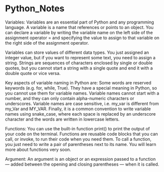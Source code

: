 # Python_Notes
Variables:
Variables are an essential part of Python and any programming language. A variable is a name that references or points to an object. You can declare a variable by writing the variable name on the left side of the assignment operator = and specifying the value to assign to that variable on the right side of the assignment operator.

Variables can store values of different data types. You just assigned an integer value, but if you want to represent some text, you need to assign a string. Strings are sequences of characters enclosed by single or double quotes, but you cannot start a string with a single quote and end it with a double quote or vice versa.

Key aspects of variable naming in Python are:
Some words are reserved keywords (e.g. for, while, True). They have a special meaning in Python, so you cannot use them for variable names.
Variable names cannot start with a number, and they can only contain alpha-numeric characters or underscores.
Variable names are case sensitive, i.e. my_var is different from my_Var and MY_VAR.
Finally, it is a common convention to write variable names using snake_case, where each space is replaced by an underscore character and the words are written in lowercase letters.

Functions: 
You can use the built-in function print() to print the output of your code on the terminal.
Functions are reusable code blocks that you can call, or invoke, to run their code when you need them. To call a function, you just need to write a pair of parentheses next to its name. You will learn more about functions very soon.

Argument:
An argument is an object or an expression passed to a function — added between the opening and closing parentheses — when it is called.
